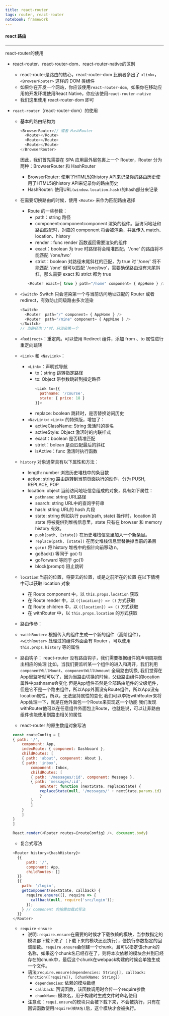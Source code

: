 ```yaml
---
title: react-router
tags: router, react-router
notebook: framework
---
```


#### react 路由
---
react-router的使用
- react-router、react-router-dom、react-router-native的区别
  - react-router是路由的核心，react-router-dom 比前者多出了 `<link>`，`<BrowserRouter>` 这样的 DOM 类组件
  - 如果你在开发一个网站，你应该使用`react-router-dom`，如果你在移动应用的开发环境使用React Native，你应该使用`react-router-native`
  - 我们这里使用 react-router-dom 即可
- `react-router`（react-router-dom）的使用
  - 基本的路由结构为
    ```javascript
    <BrowserRouter>// 或者 HashRouter
      <Route></Route>
      <Route></Route>
      <Route></Route>
    </BrowserRouter>
    ```
    因此，我们首先需要在 SPA 应用最外层包裹上一个 Router，Router 分为两种：BrowserRouter 和 HashRouter
      - BrowserRouter: 
        使用了HTML5的history API来记录你的路由历史使用了HTML5的history API来记录你的路由历史
      - HashRouter:
        使用URL`(window.location.hash)`的hash部分来记录
  - 在需要切换路由的时候，使用 `<Route>` 来作为匹配路由选择
    - Route 的一些参数：
      - path：string 路径
      - component:componentcomponent 渲染的组件。当访问地址和路由匹配时，对应的 component 将会被渲染，并且传入 match、location、history
      - render：func render 函数返回需要渲染的组件
      - exact：boolean 为 true 时路径将会精准匹配，'/one' 的路由将不能匹配 '/one/two'
      - strict：boolean 对路径末尾斜杠的匹配，为 true 时 '/one/' 将不能匹配 '/one' 但可以匹配 '/one/two'，需要确保路由没有末尾斜杠，那么需要 exact 和 strict 都为 true
      ```javascript
      <Router exact={ true } path="/home" component= { AppHome } /> 
      ```
  - `<Switch>`
      Switch 只会渲染第一个与当前访问地址匹配的 Router 或者 redirect，有效防止同级路由多次渲染
      ```javascript
      <Switch>
        <Router  path="/" component= { AppHome } />
        <Router  path="/mine" component= { AppMine } />
      </Switch>
      // 当路径为'/'时，只渲染第一个
      ```
  - `<Redirect>`：重定向。可以使用 Redirect 组件，添加 from 、to 属性进行重定向跳转
  - `<Link>` 和 `<NavLink>`：
    - `<Link>`：声明式导航
      - to：string 跳转指定路径
      - to: Object 带参数跳转到指定路径
        ```javascript
        <Link to={{
          pathname: '/course',
          state: { price: 18 }
        }}>
        ```
      - replace: boolean 跳转时，是否替换访问历史
    - `<NavLink>`: `<Link>` 的特殊版，增加了：
      - activeClassName: String 激活时的类名
      - activeStyle: Object 激活时的内联样式
      - exact：boolean 是否精准匹配
      - strict：bolean 是否匹配最后的斜杠
      - isActive：func 激活时执行函数
  - `history` 对象通常具有以下属性和方法：
    - length: number 浏览历史堆栈中的条目数
    - action: string 路由跳转到当前页面执行的动作，分为 PUSH, REPLACE, POP
    - location: object 当前访问地址信息组成的对象，具有如下属性：
      - `pathname`: string URL路径
      - search: string URL中的查询字符串
      - hash: string URL的 hash 片段
      - state: string 例如执行 push(path, state) 操作时，location 的 state 将被提供到堆栈信息里，state 只有在 browser 和 memory history 有效。
      - `push(path, [state])` 在历史堆栈信息里加入一个新条目。
      - `replace(path, [state])` 在历史堆栈信息里替换掉当前的条目
      - `go(n)` 将 history 堆栈中的指针向前移动 n。
      - goBack() 等同于 go(-1)
      - goForward 等同于 go(1)
      - block(prompt) 阻止跳转
  - `location`:当前的位置，将要去的位置，或是之前所在的位置
    在以下情境中可以获取 location 对象
      - 在 Route component 中，以 `this.props.location` 获取
      - 在 Route render 中，以 `({location}) => ()` 方式获取
      - 在 Route children 中，以 `({location}) => ()` 方式获取
      - 在 withRouter 中，以 `this.props.location` 的方式获取

  - 路由传参：
  - `<withRouter>` 根据传入的组件生成一个新的组件（高阶组件），`<withRouter>` 处理过的组件外面会有 Router ，可以使用 `this.props.history` 等的属性
  - 路由钩子：
    react-router 没有路由钩子，我们需要根据组件的声明周期做出相应的处理
    比如，当我们要监听某一个组件的进入和离开，我们利用`componentWillMount`、`componentWillUnmount`
    全局路由切换, 我们觉得在App里监听就可以了，因为当路由切换的时候，父级路由组件的location属性中pathname会变化
    但是App组件虽然是全部路由组件的父级组件，但是它不是一个路由组件，所以App外面没有Route组件，所以App没有location属性，所以，无法坚持属性的变化
    我们可以李扬withRouter来将App处理一下，就是在他外面包一个Route来实现这一个功能
    我们发现withRouter他可以在任意组件外面包上Route，也就是说，可以让非路由组件也能使用到路由相关的属性
  

  - react-router 的原生数组对象写法

  ```javascript
  const routeConfig = [
  { path: '/',
      component: App,
      indexRoute: { component: Dashboard },
      childRoutes: [
      { path: 'about', component: About },
      { path: 'inbox',
          component: Inbox,
          childRoutes: [
          { path: '/messages/:id', component: Message },
          { path: 'messages/:id',
              onEnter: function (nextState, replaceState) {
              replaceState(null, '/messages/' + nextState.params.id)
              }
          }
          ]
      }
      ]
  }
  ]

  React.render(<Router routes={routeConfig} />, document.body)
  ```

  - 复合式写法
  ```javascript
  <Router history={hashHistory}>
    {{
        path: '/',
        component: App,
        childRoutes: []
    }}
    {{
      path: '/login',
      getComponent(nextState, callback) {
        require.ensure([], require => {
          callback(null, require('src/login'));
        });
      } // component 的按需加载式写法
    }}
  </Router>
  ```
    - `require-ensure`
      - 说明: `require.ensure`在需要的时候才下载依赖的模块，当参数指定的模块都下载下来了（下载下来的模块还没执行），便执行参数指定的回调函数。`require.ensure`会创建一个chunk，且可以指定该chunk的名称，如果这个chunk名已经存在了，则将本次依赖的模块合并到已经存在的chunk中，最后这个chunk在webpack构建的时候会单独生成一个文件。
      - 语法:`require.ensure(dependencies: String[], callback: function([require]), [chunkName: String])`
        - `dependencies`: 依赖的模块数组
        - `callback`: 回调函数，该函数调用时会传一个require参数
        - `chunkName`: 模块名，用于构建时生成文件时命名使用
      - 注意点：`requi.ensure`的模块只会被下载下来，不会被执行，只有在回调函数使用`require(模块名)`后，这个模块才会被执行。